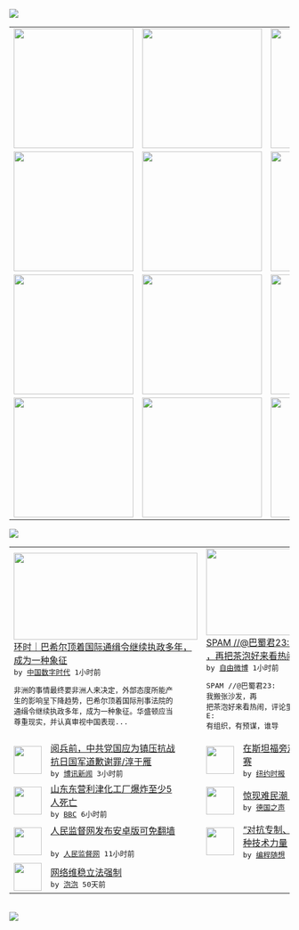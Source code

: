 

<a href="https://github.com/greatfire/z/raw/master/FreeBrowser.apk"><img src="https://raw.githubusercontent.com/greatfire/wiki/master/x/header.png" /></a><table><tr><td width="262" align="center" valign="center"><a href="https://github.com/greatfire/wiki/wiki/nyt" title="纽约时报中文网 国际纵览"><img src="https://raw.githubusercontent.com/greatfire/wiki/master/x/nyt_flag.png" width="215"/></a></td><td width="262" align="center" valign="center"><a href="https://github.com/greatfire/wiki/wiki/dw" title=""><img src="https://raw.githubusercontent.com/greatfire/wiki/master/x/dw_flag.png" width="215"/></a></td><td width="262" align="center" valign="center"><a href="https://github.com/greatfire/wiki/wiki/rmjd" title=""><img src="https://raw.githubusercontent.com/greatfire/wiki/master/x/rmjd_flag.png" width="215"/></a></td></tr><tr><td width="262" align="center" valign="center"><a href="https://github.com/paopaonetizen/website" title="泡泡 - 未经审查的互联网信息"><img src="https://raw.githubusercontent.com/greatfire/wiki/master/x/pp_flag.png" width="215"/></a></td><td width="262" align="center" valign="center"><a href="https://github.com/getlantern/mirror" title="以及自由微博和GreatFire.org官方中文论坛"><img src="https://raw.githubusercontent.com/greatfire/wiki/master/x/lantern_flag.png" width="215"/></a></td><td width="262" align="center" valign="center"><a href="https://github.com/cdtmirrors/m/" title=""><img src="https://raw.githubusercontent.com/greatfire/wiki/master/x/cdt_flag.png" width="215"/></a></td></tr><tr><td width="262" align="center" valign="center"><a href="https://github.com/program-think/blog" title="编程随想的博客"><img src="https://raw.githubusercontent.com/greatfire/wiki/master/x/pt_flag.png" width="215"/></a></td><td width="262" align="center" valign="center"><a href="https://github.com/greatfire/wiki/wiki/bbc" title=""><img src="https://raw.githubusercontent.com/greatfire/wiki/master/x/bbc_flag.png" width="215"/></a></td><td width="262" align="center" valign="center"><a href="https://github.com/freeweibo/s" title="自由微博 - 匿名和不受屏蔽的新浪微博搜索"><img src="https://raw.githubusercontent.com/greatfire/wiki/master/x/fw_flag.png" width="215"/></a></td></tr><tr><td width="262" align="center" valign="center"><a href="https://github.com/greatfire/wiki/wiki/google" title=""><img src="https://raw.githubusercontent.com/greatfire/wiki/master/x/google_flag.png" width="215"/></a></td><td width="262" align="center" valign="center"><a href="https://github.com/bxnews/boxun" title=""><img src="https://raw.githubusercontent.com/greatfire/wiki/master/x/bx_flag.png" width="215"/></a></td><td width="262" align="center" valign="center"><a href="https://github.com/greatfire/wiki/wiki/open-source" title="欢迎访问GreatFire.org开发者项目网站"><img src="https://raw.githubusercontent.com/greatfire/wiki/master/x/open-source_flag.png" width="215"/></a></td></tr></table><img src="https://raw.githubusercontent.com/greatfire/wiki/master/x/newsfeed text.png" /><table cols="4"><tr><td colspan="2" width="380"><a href="http://feedproxy.google.com/~r/chinadigitaltimes/IyPt/~3/DgNgk_2oHqA/"><img src="http://chinadigitaltimes.net/chinese/files/2015/09/%E8%81%94%E5%90%88%E5%9B%BD-%E5%B7%B4%E5%B8%8C%E5%B0%94.png" width="330" height="156"/></a></br><a href="http://feedproxy.google.com/~r/chinadigitaltimes/IyPt/~3/DgNgk_2oHqA/">环时｜巴希尔顶着国际通缉令继续执政多年，<br/>成为一种象征</a></br><kbd> by <a href="http://chinadigitaltimes.net/chinese/">中国数字时代</a> 1小时前 </kbd></br><pre>非洲的事情最终要非洲人来决定，外部态度所能产<br/>生的影响呈下降趋势，巴希尔顶着国际刑事法院的<br/>通缉令继续执政多年，成为一种象征。华盛顿应当<br/>尊重现实，并认真审视中国表现...</pre></td><td colspan="2" width="380"><a href="https://freeweibo.com/weibo/3882557978900592"><img src="https://raw.githubusercontent.com/greatfire/wiki/master/x/fw_logo_b.png" width="330" height="156"/></a></br><a href="https://freeweibo.com/weibo/3882557978900592">SPAM //@巴蜀君23: 我搬张沙发<br/>，再把茶泡好来看热闹…</a></br><kbd> by <a href="https://freeweibo.com/">自由微博</a> 1小时前 </kbd></br><pre>SPAM //@巴蜀君23: 我搬张沙发，再<br/>把茶泡好来看热闹，评论里面太精彩了[嘻嘻]R<br/>E: 有组织，有预谋，谁导</pre></td></tr><tr><td><img src="https://raw.githubusercontent.com/greatfire/wiki/master/x/bx_logo.png" width="50" height="50"/></td><td width="280"><a href="http://www.boxun.com/news/gb/pubvp/2015/09/201509020622.shtml">阅兵前，中共党国应为镇压抗战<br/>抗日国军道歉谢罪/淳于雁</a></br><kbd> by <a href="http://www.boxun.com">博讯新闻</a> 3小时前 </kbd></td><td><img src="https://raw.githubusercontent.com/greatfire/wiki/master/x/nyt_logo.png" width="50" height="50"/></td><td width="280"><a href="https://dghiur1u8xlqa.cloudfront.net/education/20150902/c02wordplay-gaokao/">在斯坦福旁观中美学生数学对抗<br/>赛</a></br><kbd> by <a href="http://m.cn.nytimes.com/">纽约时报</a> 3小时前 </kbd></td></tr><tr><td><img src="http://a.files.bbci.co.uk/worldservice/live/assets/images/2015/08/22/150822145243_shandong_zibo_explosion_144x81_xinhua_nocredit.jpg" width="50" height="50"/></td><td width="280"><a href="http://www.bbc.com/zhongwen/simp/china/2015/09/150901_china_shandong_explosion">山东东营利津化工厂爆炸至少5<br/>人死亡</a></br><kbd> by <a href="http://www.bbc.co.uk/zhongwen/simp">BBC</a> 6小时前 </kbd></td><td><img src="http://www.dw.com/image/0,,18685403_302,00.jpg" width="50" height="50"/></td><td width="280"><a href="http://dw.com/p/1GPZh?maca=chi-GK-text-greatfire-all-chinese-15625-xml-mrss">惊现难民潮 巴伐利亚不堪重负</a></br><kbd> by <a href="http://dw.de">德国之声</a> 8小时前 </kbd></td></tr><tr><td><img src="https://raw.githubusercontent.com/greatfire/wiki/master/x/rmjd_logo.png" width="50" height="50"/></td><td width="280"><a href="http://www.rmjdw.com//gonggao/2015/0901/15165.html">人民监督网发布安卓版可免翻墙<br/> </a></br><kbd> by <a href="http://www.rmjdw.com/">人民监督网</a> 11小时前 </kbd></td><td><img src="https://raw.githubusercontent.com/greatfire/wiki/master/x/pt_logo.png" width="50" height="50"/></td><td width="280"><a href="http://feedproxy.google.com/~r/programthink/~3/vOvckDbfIls/Technology-and-Freedom.html">“对抗专制、捍卫自由”的 N<br/> 种技术力量</a></br><kbd> by <a href="http://program-think.blogspot.com">编程随想</a> 1天前 </kbd></td></tr><tr><td><img src="http://pao-pao.net/sites/pao-pao.net/files/styles/base_adaptive/public/6523513689_baeec3c53c_z_0.jpg?itok=NM8cQ_d1" width="50" height="50"/></td><td width="280"><a href="https://pao-pao.net/article/593">网络维稳立法强制</a></br><kbd> by <a href="https://pao-pao.net">泡泡</a> 50天前 </kbd></td></table></br><a href="https://github.com/greatfire/z/raw/master/FreeBrowser.apk"><img src="https://raw.githubusercontent.com/greatfire/wiki/master/x/download app.png" /></a>